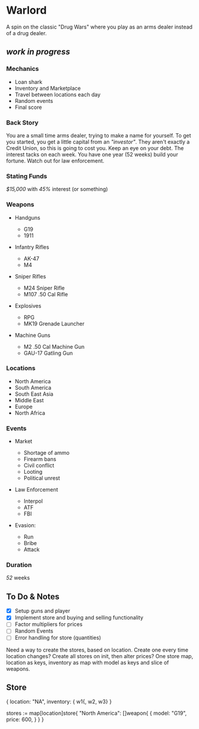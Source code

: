 # Warlord

A spin on the classic "Drug Wars" where you play as an arms dealer instead of a drug dealer.

## *work in progress*

### Mechanics

- Loan shark
- Inventory and Marketplace
- Travel between locations each day
- Random events
- Final score

### Back Story

You are a small time arms dealer, trying to make a name for yourself. To get you started, you get a little capital from
an *"investor"*. They aren't exactly a Credit Union, so this is going to cost you. Keep an eye on your debt. The interest tacks on each week.
You have one year (52 weeks) build your fortune. Watch out for law enforcement.

### Stating Funds

*$15,000* with *45%* interest (or something)

### Weapons

- Handguns
    - G19
    - 1911

- Infantry Rifles
    - AK-47
    - M4

- Sniper Rifles
    - M24 Sniper Rifle
    - M107 .50 Cal Rifle

- Explosives
    - RPG
    - MK19 Grenade Launcher

- Machine Guns
    - M2 .50 Cal Machine Gun
    - GAU-17 Gatling Gun

### Locations

- North America
- South America
- South East Asia
- Middle East
- Europe
- North Africa

### Events

- Market
    - Shortage of ammo
    - Firearm bans
    - Civil conflict
    - Looting
    - Political unrest

- Law Enforcement
    - Interpol
    - ATF
    - FBI

- Evasion:
    - Run
    - Bribe
    - Attack

### Duration

*52* weeks

## To Do & Notes

- [X] Setup guns and player
- [X] Implement store and buying and selling functionality
- [ ] Factor multipliers for prices
- [ ] Random Events
- [ ] Error handling for store (quantities)

Need a way to create the stores, based on location.
Create one every time location changes?
Create all stores on init, then alter prices?
One store map, location as keys, inventory as map with model as keys and slice of weapons.

## Store
{
    location: "NA",
    inventory: {
        w1{, w2, w3}
}

stores := map\[location\]store{
    "North America": \[\]weapon{
        {
            model: "G19",
            price: 600,
        }
    }
}
